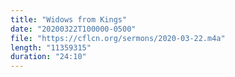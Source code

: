 ```yaml
---
title: "Widows from Kings"
date: "20200322T100000-0500"
file: "https://cflcn.org/sermons/2020-03-22.m4a"
length: "11359315"
duration: "24:10"
---
```

